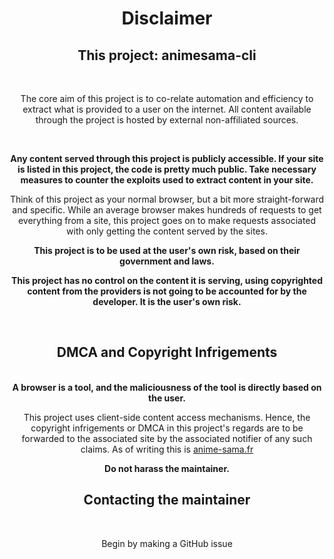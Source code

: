 
<h1 align="center">Disclaimer</h1>

<div align="center">

<h2>This project: animesama-cli</h2>

<br>

The core aim of this project is to co-relate automation and efficiency to extract what is provided to a user on the internet. All content available through the project is hosted by external non-affiliated sources.

<br>

<b>Any content served through this project is publicly accessible. If your site is listed in this project, the code is pretty much public. Take necessary measures to counter the exploits used to extract content in your site.</b>

Think of this project as your normal browser, but a bit more straight-forward and specific. While an average browser makes hundreds of requests to get everything from a site, this project goes on to make requests associated with only getting the content served by the sites.

<b>

This project is to be used at the user's own risk, based on their government and laws.

This project has no control on the content it is serving, using copyrighted content from the providers is not going to be accounted for by the developer. It is the user's own risk.

</b>

<br>

<h2>DMCA and Copyright Infrigements</h3>

<br>

<b>
A browser is a tool, and the maliciousness of the tool is directly based on the user.
</b>

This project uses client-side content access mechanisms. Hence, the copyright infrigements or DMCA in this project's regards are to be forwarded to the associated site by the associated notifier of any such claims. As of writing this is [anime-sama.fr](https://anime-sama.fr)

<b> Do not harass the maintainer. </b>

<h2>
Contacting the maintainer
</h2>
<br>

Begin by making a GitHub issue
</div>